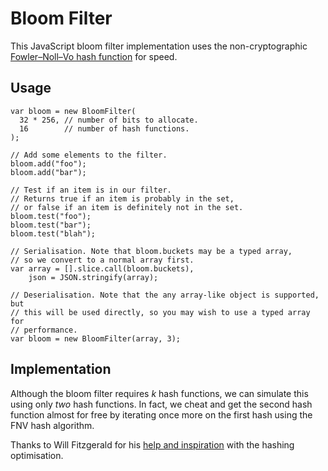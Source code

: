 Bloom Filter
============

This JavaScript bloom filter implementation uses the non-cryptographic
[Fowler–Noll–Vo hash function][1] for speed.

Usage
-----

    var bloom = new BloomFilter(
      32 * 256, // number of bits to allocate.
      16        // number of hash functions.
    );

    // Add some elements to the filter.
    bloom.add("foo");
    bloom.add("bar");

    // Test if an item is in our filter.
    // Returns true if an item is probably in the set,
    // or false if an item is definitely not in the set.
    bloom.test("foo");
    bloom.test("bar");
    bloom.test("blah");

    // Serialisation. Note that bloom.buckets may be a typed array,
    // so we convert to a normal array first.
    var array = [].slice.call(bloom.buckets),
        json = JSON.stringify(array);

    // Deserialisation. Note that the any array-like object is supported, but
    // this will be used directly, so you may wish to use a typed array for
    // performance.
    var bloom = new BloomFilter(array, 3);

Implementation
--------------

Although the bloom filter requires *k* hash functions, we can simulate this
using only *two* hash functions.  In fact, we cheat and get the second hash
function almost for free by iterating once more on the first hash using the FNV
hash algorithm.

Thanks to Will Fitzgerald for his [help and inspiration][2] with the hashing
optimisation.

[1]: http://isthe.com/chongo/tech/comp/fnv/
[2]: http://willwhim.wordpress.com/2011/09/03/producing-n-hash-functions-by-hashing-only-once/

